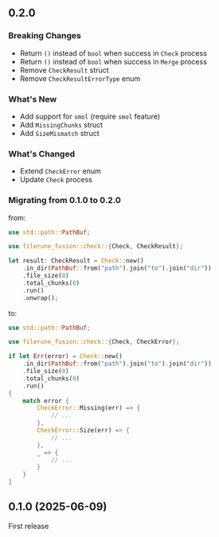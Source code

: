 ## 0.2.0

### Breaking Changes

- Return `()` instead of `bool` when success in `Check` process
- Return `()` instead of `bool` when success in `Merge` process
- Remove `CheckResult` struct
- Remove `CheckResultErrorType` enum

### What's New

- Add support for `smol` (require `smol` feature)
- Add `MissingChunks` struct
- Add `SizeMismatch` struct

### What's Changed

- Extend `CheckError` enum
- Update `Check` process

### Migrating from 0.1.0 to 0.2.0

from:

```rust
use std::path::PathBuf;

use filerune_fusion::check::{Check, CheckResult};

let result: CheckResult = Check::new()
    .in_dir(PathBuf::from("path").join("to").join("dir"))
    .file_size(0)
    .total_chunks(0)
    .run()
    .unwrap();
```

to:

```rust
use std::path::PathBuf;

use filerune_fusion::check::{Check, CheckError};

if let Err(error) = Check::new()
    .in_dir(PathBuf::from("path").join("to").join("dir"))
    .file_size(0)
    .total_chunks(0)
    .run()
{
    match error {
        CheckError::Missing(err) => {
            // ...
        },
        CheckError::Size(err) => {
            // ...
        },
        _ => {
            // ...
        }
    }
}
```

## 0.1.0 (2025-06-09)

First release
